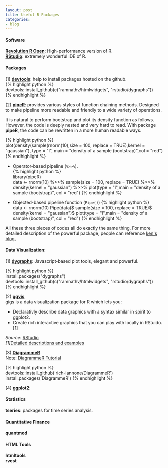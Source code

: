```yaml
---
layout: post
title: Useful R Packages
categories:
- blog
---
```


#### Software  
[**Revolution R Open**](http://mran.revolutionanalytics.com/documents/rro/installation/#sysreq): High-performance version of R.  
[**RStudio**](http://www.rstudio.com/products/rstudio/): extremely wonderful IDE of R.


#### Packages

(1) **[devtools](https://github.com/hadley/devtools)**: help to install packages hosted on the github.   
{% highlight python %}  
devtools::install_github(c("ramnathv/htmlwidgets", "rstudio/dygraphs"))  
{% endhighlight %}

(2) **[pipeR](http://renkun.me/pipeR/)**: provides various styles of function chaining methods. Designed to make pipeline more readable and friendly to a wide variety of operations. 

It is natural to perform bootstrap and plot its density function as follows. However, the code is deeply nested and very hard to read. With package **pipeR**, the code can be rewritten in a more human readable ways.

  
{% highlight python %}  
plot(density(sample(rnorm(10),size = 100, replace = TRUE),kernel = "gaussian"),
     type = "l", main = "density of a sample (bootstrap)",col = "red")
{% endhighlight %}   

- Operator-based pipeline (`%>>%`).  
{% highlight python %}  
library(pipeR)  
data <- rnorm(10) %>>%
  sample(size = 100, replace = TRUE) %>>%
  density(kernel = "gaussian") %>>%
  plot(type = "l",main = "density of a sample (bootstrap)", col = "red")
{% endhighlight %} 

- Objected-based pipeline function (`Pipe()`)
{% highlight python %}    
data <- rnorm(10)
Pipe(data)$
  sample(size = 100, replace = TRUE)$
  density(kernel = "gaussian")$
  plot(type = "l",main = "density of a sample (bootstrap)", col = "red")
{% endhighlight %} 

All these three pieces of codes all do exactly the same thing. For more detailed description of the powerful package, people can reference [ken's blog.](http://renkun.me/pipeR/) 


#### Data Visualization:
(1) **[dygraphs](http://rstudio.github.io/dygraphs/)**: Javascript-based plot tools, elegant and powerful.   

{% highlight python %}  
install.packages("dygraphs")  
devtools::install_github(c("ramnathv/htmlwidgets", "rstudio/dygraphs"))  
{% endhighlight %}

(2) **[ggvis](http://ggvis.rstudio.com)**  
gigs is a data visualization package for R which lets you:  
- Declarativly describe data graphics with a syntax similar in spirit to ggplot2.  
- Create rich interactive graphics that you can play with locally in RStuido. [1]

*Source:* [RStudio](www.rstudio.com)  
*[1]*[Detailed descriptions and examples](http://ggvis.rstudio.com)


(3) **[DiagrammeR](http://rich-iannone.github.io/DiagrammeR/docs.html)**  
Note: [DiagrammeR Tutorial](https://github.com/rich-iannone/DiagrammeR)
  
{% highlight python %}  
devtools::install_github('rich-iannone/DiagrammeR')
install.packages('DiagrammeR') 
{% endhighlight %}
  
(4) **ggplot2**:


#### Statistics 
**tseries**: packages for time series analysis.

#### Quantitative Finance  
**quantmod**  

#### HTML Tools

**htmltools**  
**rvest**

